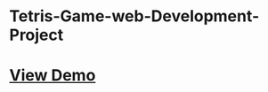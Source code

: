 # Tetris-Game-web-Development-Project
# [View Demo](https://dilkahacker.github.io/Tetris-Game/tetris.html)
